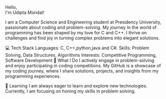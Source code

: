 
  Hello,    
I'm Udipta Mondal! 

I am a Computer Science and Engineering student at Presidency University, passionate about coding and problem-solving. My journey in the world of programming has been shaped by my love for C and C++. I thrive on challenges and find joy in turning complex problems into elegant solutions.

💻 Tech Stack
Languages: C, C++,python,java and C#.
Skills: Problem Solving, Data Structures, Algorithms
Interests: Competitive Programming, Software Development
🚀 What I Do
I actively engage in problem-solving and enjoy participating in coding competitions. My GitHub is a showcase of my coding journey, where I share solutions, projects, and insights from my programming experiences.

🌱 Learning
I am always eager to learn and explore new technologies. Currently, I am focusing on honing my skills in problem solving.
